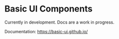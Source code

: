 # Basic UI Components

Currently in development. Docs are a work in progress.

Documentation:
https://basic-ui.github.io/
